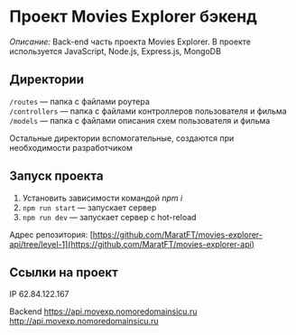 # Проект Movies Explorer бэкенд

_Описание:_
Back-end часть проекта Movies Explorer. В проекте используется JavaScript, Node.js, Express.js, MongoDB

## Директории

`/routes` — папка с файлами роутера  
`/controllers` — папка с файлами контроллеров пользователя и фильма  
`/models` — папка с файлами описания схем пользователя и фильма

Остальные директории вспомогательные, создаются при необходимости разработчиком

## Запуск проекта

  1. Установить зависимости командой _npm i_
  2. `npm run start` — запускает сервер  
  3. `npm run dev` — запускает сервер с hot-reload

Адрес репозитория: [https://github.com/MaratFT/movies-explorer-api/tree/level-1](https://github.com/MaratFT/movies-explorer-api)

## Ссылки на проект

IP 62.84.122.167

Backend https://api.movexp.nomoredomainsicu.ru
http://api.movexp.nomoredomainsicu.ru
